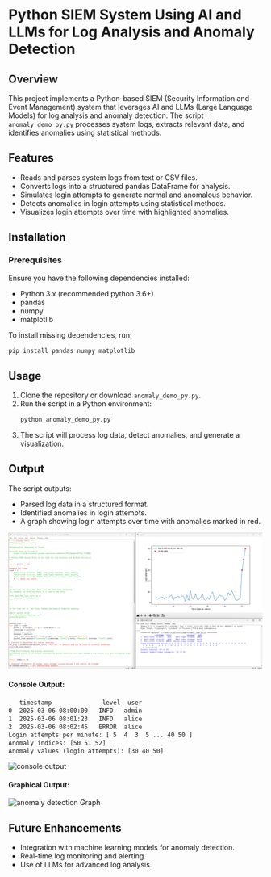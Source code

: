 # Python SIEM System Using AI and LLMs for Log Analysis and Anomaly Detection

## Overview
This project implements a Python-based SIEM (Security Information and Event Management) system that leverages AI and LLMs (Large Language Models) for log analysis and anomaly detection. The script `anomaly_demo_py.py` processes system logs, extracts relevant data, and identifies anomalies using statistical methods.

## Features
- Reads and parses system logs from text or CSV files.
- Converts logs into a structured pandas DataFrame for analysis.
- Simulates login attempts to generate normal and anomalous behavior.
- Detects anomalies in login attempts using statistical methods.
- Visualizes login attempts over time with highlighted anomalies.

## Installation
### Prerequisites
Ensure you have the following dependencies installed:
- Python 3.x (recommended python 3.6+)
- pandas
- numpy
- matplotlib

To install missing dependencies, run:
```bash
pip install pandas numpy matplotlib
```

## Usage
1. Clone the repository or download `anomaly_demo_py.py`.
2. Run the script in a Python environment:
   ```bash
   python anomaly_demo_py.py
   ```
3. The script will process log data, detect anomalies, and generate a visualization.

## Output
The script outputs:
- Parsed log data in a structured format.
- Identified anomalies in login attempts.
- A graph showing login attempts over time with anomalies marked in red.

![output](Screenshot%202025-03-09%20065543.png)

#### Console Output:
```
   timestamp              level  user   
0  2025-03-06 08:00:00   INFO   admin  
1  2025-03-06 08:01:23   INFO   alice  
2  2025-03-06 08:02:45   ERROR  alice  
Login attempts per minute: [ 5  4  3  5 ... 40 50 ]
Anomaly indices: [50 51 52]
Anomaly values (login attempts): [30 40 50]
```
![console output](Screenshot%2025-03-09%20065620.png)
#### Graphical Output:
![anomaly detection Graph](Screenshot%2025-03-09%20065630.png)

## Future Enhancements
- Integration with machine learning models for anomaly detection.
- Real-time log monitoring and alerting.
- Use of LLMs for advanced log analysis.

